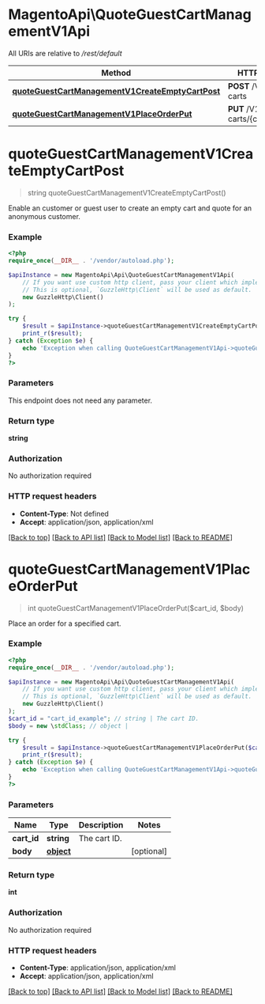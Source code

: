 # MagentoApi\QuoteGuestCartManagementV1Api

All URIs are relative to */rest/default*

Method | HTTP request | Description
------------- | ------------- | -------------
[**quoteGuestCartManagementV1CreateEmptyCartPost**](QuoteGuestCartManagementV1Api.md#quoteguestcartmanagementv1createemptycartpost) | **POST** /V1/guest-carts |
[**quoteGuestCartManagementV1PlaceOrderPut**](QuoteGuestCartManagementV1Api.md#quoteguestcartmanagementv1placeorderput) | **PUT** /V1/guest-carts/{cartId}/order |

# **quoteGuestCartManagementV1CreateEmptyCartPost**
> string quoteGuestCartManagementV1CreateEmptyCartPost()



Enable an customer or guest user to create an empty cart and quote for an anonymous customer.

### Example
```php
<?php
require_once(__DIR__ . '/vendor/autoload.php');

$apiInstance = new MagentoApi\Api\QuoteGuestCartManagementV1Api(
    // If you want use custom http client, pass your client which implements `GuzzleHttp\ClientInterface`.
    // This is optional, `GuzzleHttp\Client` will be used as default.
    new GuzzleHttp\Client()
);

try {
    $result = $apiInstance->quoteGuestCartManagementV1CreateEmptyCartPost();
    print_r($result);
} catch (Exception $e) {
    echo 'Exception when calling QuoteGuestCartManagementV1Api->quoteGuestCartManagementV1CreateEmptyCartPost: ', $e->getMessage(), PHP_EOL;
}
?>
```

### Parameters
This endpoint does not need any parameter.

### Return type

**string**

### Authorization

No authorization required

### HTTP request headers

 - **Content-Type**: Not defined
 - **Accept**: application/json, application/xml

[[Back to top]](#) [[Back to API list]](../../README.md#documentation-for-api-endpoints) [[Back to Model list]](../../README.md#documentation-for-models) [[Back to README]](../../README.md)

# **quoteGuestCartManagementV1PlaceOrderPut**
> int quoteGuestCartManagementV1PlaceOrderPut($cart_id, $body)



Place an order for a specified cart.

### Example
```php
<?php
require_once(__DIR__ . '/vendor/autoload.php');

$apiInstance = new MagentoApi\Api\QuoteGuestCartManagementV1Api(
    // If you want use custom http client, pass your client which implements `GuzzleHttp\ClientInterface`.
    // This is optional, `GuzzleHttp\Client` will be used as default.
    new GuzzleHttp\Client()
);
$cart_id = "cart_id_example"; // string | The cart ID.
$body = new \stdClass; // object |

try {
    $result = $apiInstance->quoteGuestCartManagementV1PlaceOrderPut($cart_id, $body);
    print_r($result);
} catch (Exception $e) {
    echo 'Exception when calling QuoteGuestCartManagementV1Api->quoteGuestCartManagementV1PlaceOrderPut: ', $e->getMessage(), PHP_EOL;
}
?>
```

### Parameters

Name | Type | Description  | Notes
------------- | ------------- | ------------- | -------------
 **cart_id** | **string**| The cart ID. |
 **body** | [**object**](../Model/object.md)|  | [optional]

### Return type

**int**

### Authorization

No authorization required

### HTTP request headers

 - **Content-Type**: application/json, application/xml
 - **Accept**: application/json, application/xml

[[Back to top]](#) [[Back to API list]](../../README.md#documentation-for-api-endpoints) [[Back to Model list]](../../README.md#documentation-for-models) [[Back to README]](../../README.md)

